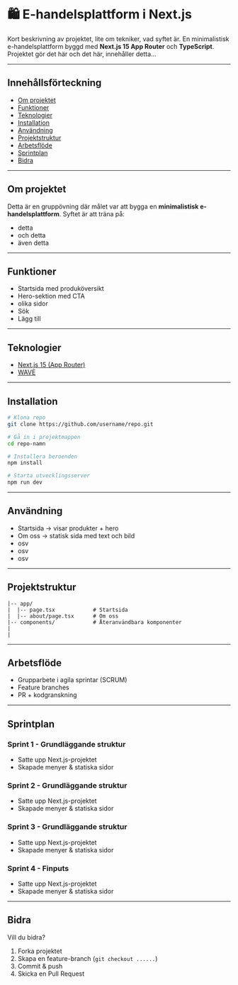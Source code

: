# 🛍️ E-handelsplattform i Next.js

Kort beskrivning av projektet, lite om tekniker, vad syftet är.
En minimalistisk e-handelsplattform byggd med **Next.js 15 App Router** och **TypeScript**. 
Projektet gör det här och det här, innehåller detta...

---

## Innehållsförteckning
- [Om projektet](#om-projektet)
- [Funktioner](#funktioner)
- [Teknologier](#teknologier)
- [Installation](#installation)
- [Användning](#användning)
- [Projektstruktur](#projektstruktur)
- [Arbetsflöde](#arbetsflöde)
- [Sprintplan](#sprintplan)
- [Bidra](#bidra)


---

## Om projektet
Detta är en gruppövning där målet var att bygga en **minimalistisk e-handelsplattform**.
Syftet är att träna på:
- detta
- och detta
- även detta

---

## Funktioner
- Startsida med produköversikt
- Hero-sektion med CTA
- olika sidor
- Sök
- Lägg till

---

## Teknologier
- [Next.js 15 (App Router)](https://nextjs.org/)
- [WAVE](https://wave.webaim.org/)

---

## Installation
```bash
# Klona repo
git clone https://github.com/username/repo.git

# Gå in i projektmappen
cd repo-namn

# Installera beroenden
npm install

# Starta utvecklingsserver
npm run dev
```

---

## Användning
* Startsida -> visar produkter + hero
* Om oss -> statisk sida med text och bild
* osv
* osv
* osv

---

## Projektstruktur

```
|-- app/
|  |-- page.tsx            # Startsida
|  |-- about/page.tsx      # Om oss
|-- components/            # Återanvändbara komponenter                
|
|
```

---

## Arbetsflöde

* Grupparbete i agila sprintar (SCRUM)
* Feature branches
* PR + kodgranskning

---

## Sprintplan

### Sprint 1 - Grundläggande struktur

* Satte upp Next.js-projektet
* Skapade menyer & statiska sidor

### Sprint 2 - Grundläggande struktur

* Satte upp Next.js-projektet
* Skapade menyer & statiska sidor

### Sprint 3 - Grundläggande struktur

* Satte upp Next.js-projektet
* Skapade menyer & statiska sidor

### Sprint 4 - Finputs

* Satte upp Next.js-projektet
* Skapade menyer & statiska sidor

---

## Bidra

Vill du bidra?

1. Forka projektet
2. Skapa en feature-branch (`git checkout ......`)
3. Commit & push
4. Skicka en Pull Request

   
